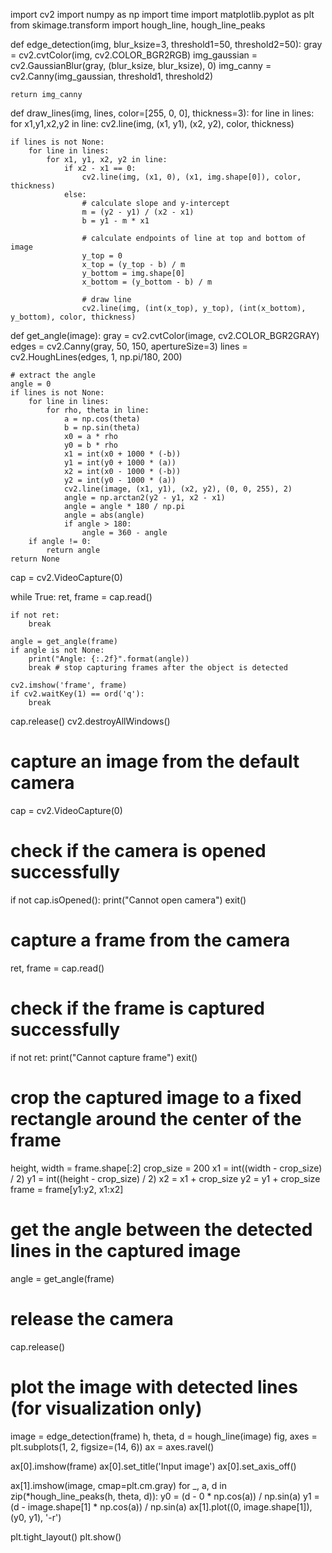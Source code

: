 import cv2
import numpy as np
import time
import matplotlib.pyplot as plt
from skimage.transform import hough_line, hough_line_peaks


def edge_detection(img, blur_ksize=3, threshold1=50, threshold2=50):
    gray = cv2.cvtColor(img, cv2.COLOR_BGR2RGB)
    img_gaussian = cv2.GaussianBlur(gray, (blur_ksize, blur_ksize), 0)
    img_canny = cv2.Canny(img_gaussian, threshold1, threshold2)

    return img_canny
def draw_lines(img, lines, color=[255, 0, 0], thickness=3):
    for line in lines:
        for x1,y1,x2,y2 in line:
            cv2.line(img, (x1, y1), (x2, y2), color, thickness)

    if lines is not None:
        for line in lines:
            for x1, y1, x2, y2 in line:
                if x2 - x1 == 0:
                    cv2.line(img, (x1, 0), (x1, img.shape[0]), color, thickness)
                else:
                    # calculate slope and y-intercept
                    m = (y2 - y1) / (x2 - x1)
                    b = y1 - m * x1

                    # calculate endpoints of line at top and bottom of image
                    y_top = 0
                    x_top = (y_top - b) / m
                    y_bottom = img.shape[0]
                    x_bottom = (y_bottom - b) / m

                    # draw line
                    cv2.line(img, (int(x_top), y_top), (int(x_bottom), y_bottom), color, thickness)
def get_angle(image):
    gray = cv2.cvtColor(image, cv2.COLOR_BGR2GRAY)
    edges = cv2.Canny(gray, 50, 150, apertureSize=3)
    lines = cv2.HoughLines(edges, 1, np.pi/180, 200)

    # extract the angle
    angle = 0
    if lines is not None:
        for line in lines:
            for rho, theta in line:
                a = np.cos(theta)
                b = np.sin(theta)
                x0 = a * rho
                y0 = b * rho
                x1 = int(x0 + 1000 * (-b))
                y1 = int(y0 + 1000 * (a))
                x2 = int(x0 - 1000 * (-b))
                y2 = int(y0 - 1000 * (a))
                cv2.line(image, (x1, y1), (x2, y2), (0, 0, 255), 2)
                angle = np.arctan2(y2 - y1, x2 - x1)
                angle = angle * 180 / np.pi
                angle = abs(angle)
                if angle > 180:
                    angle = 360 - angle
        if angle != 0:
            return angle
    return None


cap = cv2.VideoCapture(0)

while True:
    ret, frame = cap.read()

    if not ret:
        break

    angle = get_angle(frame)
    if angle is not None:
        print("Angle: {:.2f}".format(angle))
        break # stop capturing frames after the object is detected

    cv2.imshow('frame', frame)
    if cv2.waitKey(1) == ord('q'):
        break

cap.release()
cv2.destroyAllWindows()



# capture an image from the default camera
cap = cv2.VideoCapture(0)

# check if the camera is opened successfully
if not cap.isOpened():
    print("Cannot open camera")
    exit()

# capture a frame from the camera
ret, frame = cap.read()

# check if the frame is captured successfully
if not ret:
    print("Cannot capture frame")
    exit()

# crop the captured image to a fixed rectangle around the center of the frame
height, width = frame.shape[:2]
crop_size = 200
x1 = int((width - crop_size) / 2)
y1 = int((height - crop_size) / 2)
x2 = x1 + crop_size
y2 = y1 + crop_size
frame = frame[y1:y2, x1:x2]

# get the angle between the detected lines in the captured image
angle = get_angle(frame)

# release the camera
cap.release()

# plot the image with detected lines (for visualization only)
image = edge_detection(frame)
h, theta, d = hough_line(image)
fig, axes = plt.subplots(1, 2, figsize=(14, 6))
ax = axes.ravel()

ax[0].imshow(frame)
ax[0].set_title('Input image')
ax[0].set_axis_off()

ax[1].imshow(image, cmap=plt.cm.gray)
for _, a, d in zip(*hough_line_peaks(h, theta, d)):
    y0 = (d - 0 * np.cos(a)) / np.sin(a)
    y1 = (d - image.shape[1] * np.cos(a)) / np.sin(a)
    ax[1].plot((0, image.shape[1]), (y0, y1), '-r')

plt.tight_layout()
plt.show()

